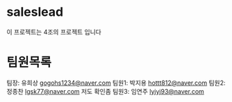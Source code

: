 # saleslead
이 프로젝트는 4조의 프로젝트 입니다

# 팀원목록
팀장: 유희상 gogohs1234@naver.com
팀원1: 박지용 hottt812@naver.com
팀원2: 정종찬 lgsk77@naver.com
저도 확인좀
팀원3: 임연주 lyjyj93@naver.com